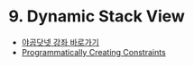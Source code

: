 # 9. Dynamic Stack View

- [야곰닷넷 강좌 바로가기](https://yagom.net/courses/autolayout/lessons/dynamic-stack-view/)
- [Programmatically Creating Constraints](https://developer.apple.com/library/archive/documentation/UserExperience/Conceptual/AutolayoutPG/ProgrammaticallyCreatingConstraints.html#//apple_ref/doc/uid/TP40010853-CH16-SW1)

